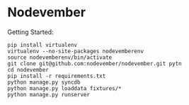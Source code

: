 Nodevember
==========

Getting Started:

    pip install virtualenv
    virtualenv --no-site-packages nodevemberenv
    source nodevemberenv/bin/activate
    git clone git@github.com:nodevember/nodevember.git pytn
    cd nodevember
    pip install -r requirements.txt
    python manage.py syncdb
    python manage.py loaddata fixtures/*
    python manage.py runserver

